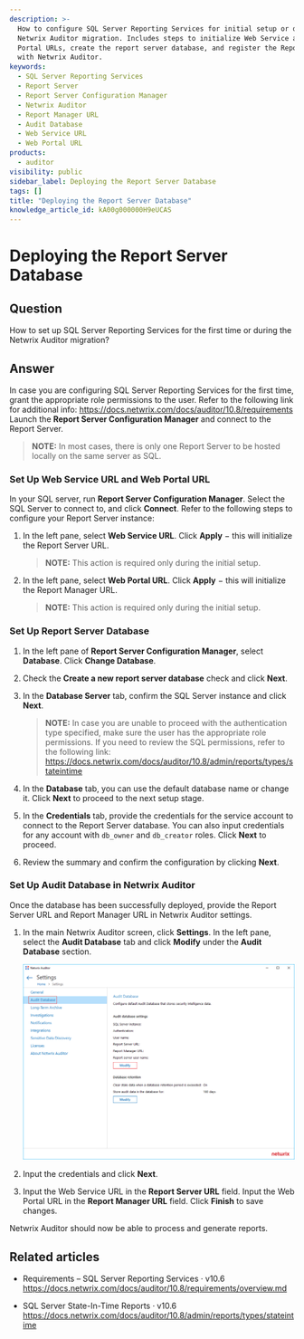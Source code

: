 ```yaml
---
description: >-
  How to configure SQL Server Reporting Services for initial setup or during a
  Netwrix Auditor migration. Includes steps to initialize Web Service and Web
  Portal URLs, create the report server database, and register the Report Server
  with Netwrix Auditor.
keywords:
  - SQL Server Reporting Services
  - Report Server
  - Report Server Configuration Manager
  - Netwrix Auditor
  - Report Manager URL
  - Audit Database
  - Web Service URL
  - Web Portal URL
products:
  - auditor
visibility: public
sidebar_label: Deploying the Report Server Database
tags: []
title: "Deploying the Report Server Database"
knowledge_article_id: kA00g000000H9eUCAS
---
```


# Deploying the Report Server Database

## Question

How to set up SQL Server Reporting Services for the first time or during the Netwrix Auditor migration?

## Answer

In case you are configuring SQL Server Reporting Services for the first time, grant the appropriate role permissions to the user. Refer to the following link for additional info: https://docs.netwrix.com/docs/auditor/10.8/requirements Launch the **Report Server Configuration Manager** and connect to the Report Server.

> **NOTE:** In most cases, there is only one Report Server to be hosted locally on the same server as SQL.

### Set Up Web Service URL and Web Portal URL

In your SQL server, run **Report Server Configuration Manager**. Select the SQL Server to connect to, and click **Connect**. Refer to the following steps to configure your Report Server instance:

1. In the left pane, select **Web Service URL**. Click **Apply** − this will initialize the Report Server URL.

   > **NOTE:** This action is required only during the initial setup.

2. In the left pane, select **Web Portal URL**. Click **Apply** − this will initialize the Report Manager URL.

   > **NOTE:** This action is required only during the initial setup.

### Set Up Report Server Database

1. In the left pane of **Report Server Configuration Manager**, select **Database**. Click **Change Database**.

2. Check the **Create a new report server database** check and click **Next**.

3. In the **Database Server** tab, confirm the SQL Server instance and click **Next**.

   > **NOTE:** In case you are unable to proceed with the authentication type specified, make sure the user has the appropriate role permissions. If you need to review the SQL permissions, refer to the following link: https://docs.netwrix.com/docs/auditor/10.8/admin/reports/types/stateintime

4. In the **Database** tab, you can use the default database name or change it. Click **Next** to proceed to the next setup stage.

5. In the **Credentials** tab, provide the credentials for the service account to connect to the Report Server database. You can also input credentials for any account with `db_owner` and `db_creator` roles. Click **Next** to proceed.

6. Review the summary and confirm the configuration by clicking **Next**.

### Set Up Audit Database in Netwrix Auditor

Once the database has been successfully deployed, provide the Report Server URL and Report Manager URL in Netwrix Auditor settings.

1. In the main Netwrix Auditor screen, click **Settings**. In the left pane, select the **Audit Database** tab and click **Modify** under the **Audit Database** section.

   ![Audit Database Modify](images/ka04u000000wvtY_0EM4u000008pRVW.png)

2. Input the credentials and click **Next**.

3. Input the Web Service URL in the **Report Server URL** field. Input the Web Portal URL in the **Report Manager URL** field. Click **Finish** to save changes.

Netwrix Auditor should now be able to process and generate reports.

## Related articles

- Requirements – SQL Server Reporting Services · v10.6  
  https://docs.netwrix.com/docs/auditor/10.8/requirements/overview.md

- SQL Server State-In-Time Reports · v10.6  
  https://docs.netwrix.com/docs/auditor/10.8/admin/reports/types/stateintime
